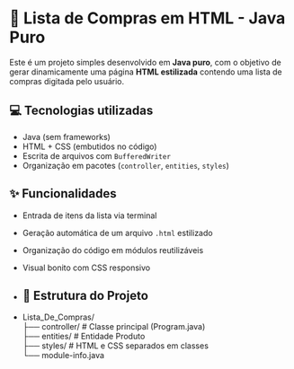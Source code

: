 # 🛒 Lista de Compras em HTML - Java Puro

Este é um projeto simples desenvolvido em **Java puro**, com o objetivo de gerar dinamicamente uma página **HTML estilizada** contendo uma lista de compras digitada pelo usuário.

## 💻 Tecnologias utilizadas

- Java (sem frameworks)
- HTML + CSS (embutidos no código)
- Escrita de arquivos com `BufferedWriter`
- Organização em pacotes (`controller`, `entities`, `styles`)

## ✨ Funcionalidades

- Entrada de itens da lista via terminal
- Geração automática de um arquivo `.html` estilizado
- Organização do código em módulos reutilizáveis
- Visual bonito com CSS responsivo

- ## 📂 Estrutura do Projeto

- Lista_De_Compras/  
├── controller/ # Classe principal (Program.java)  
├── entities/ # Entidade Produto  
├── styles/ # HTML e CSS separados em classes  
└── module-info.java  
